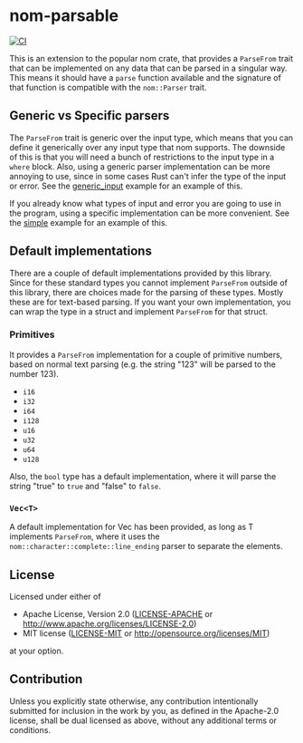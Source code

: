 # nom-parsable

[![CI](https://github.com/marcdejonge/nom-parse-trait/actions/workflows/ci.yml/badge.svg)](https://github.com/marcdejonge/nom-parse-trait/actions/workflows/ci.yml)

This is an extension to the popular nom crate, that provides a `ParseFrom` 
trait that can be implemented on any data that can be parsed in a singular way.
This means it should have a `parse` function available and the signature of
that function is compatible with the `nom::Parser` trait.

## Generic vs Specific parsers

The `ParseFrom` trait is generic over the input type, which means that you can
define it generically over any input type that nom supports. The downside of this
is that you will need a bunch of restrictions to the input type in a `where` block. 
Also, using a generic parser implementation can be more annoying to use, since in
some cases Rust can't infer the type of the input or error. See the
[generic_input](examples/generic_input.rs) example for an example of this.

If you already know what types of input and error you are going to use in the program,
using a specific implementation can be more convenient. See the [simple](examples/simple.rs)
example for an example of this.

## Default implementations

There are a couple of default implementations provided by this library. Since for these
standard types you cannot implement `ParseFrom` outside of this library, there are
choices made for the parsing of these types. Mostly these are for text-based parsing.
If you want your own implementation, you can wrap the type in a struct and implement
`ParseFrom` for that struct.

### Primitives
It provides a `ParseFrom` implementation for a couple of primitive numbers, based on
normal text parsing (e.g. the string "123" will be parsed to the number 123).

- `i16`
- `i32`
- `i64`
- `i128`
- `u16`
- `u32`
- `u64`
- `u128`

Also, the `bool` type has a default implementation, where it will parse the string
"true" to `true` and "false" to `false`.

### `Vec<T>`
A default implementation for Vec<T> has been provided, as long as T implements 
`ParseFrom`, where it uses the `nom::character::complete::line_ending` parser
to separate the elements.

## License

Licensed under either of

* Apache License, Version 2.0
  ([LICENSE-APACHE](LICENSE-APACHE) or http://www.apache.org/licenses/LICENSE-2.0)
* MIT license
  ([LICENSE-MIT](LICENSE-MIT) or http://opensource.org/licenses/MIT)

at your option.

## Contribution

Unless you explicitly state otherwise, any contribution intentionally submitted
for inclusion in the work by you, as defined in the Apache-2.0 license, shall be
dual licensed as above, without any additional terms or conditions.